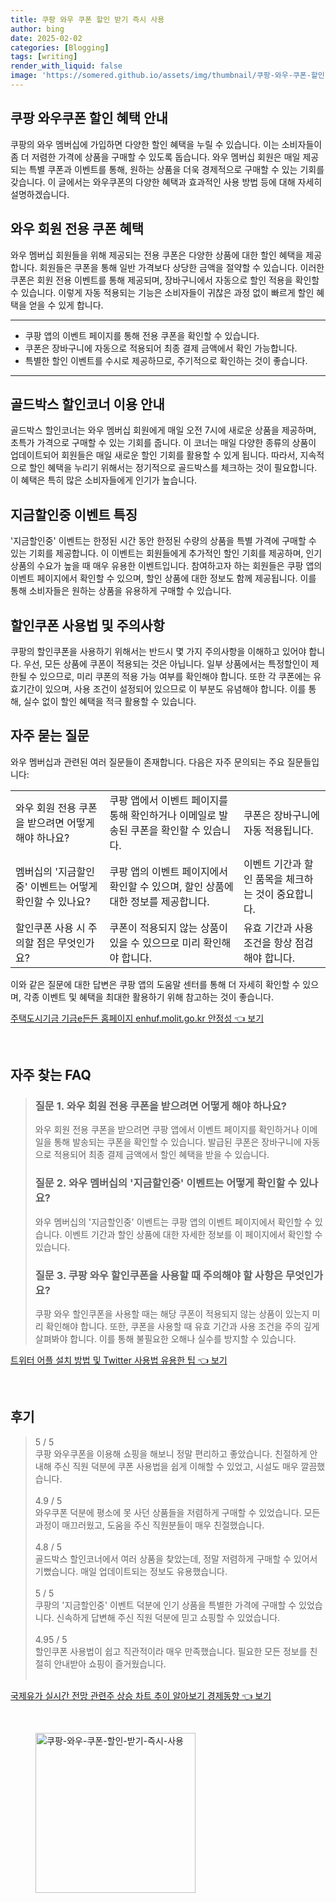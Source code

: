```yaml
---
title: 쿠팡 와우 쿠폰 할인 받기 즉시 사용
author: bing
date: 2025-02-02
categories: [Blogging]
tags: [writing]
render_with_liquid: false
image: 'https://somered.github.io/assets/img/thumbnail/쿠팡-와우-쿠폰-할인-받기-즉시-사용.webp'
---
```



<h2 id='쿠팡 와우쿠폰 할인 혜택 안내'>쿠팡 와우쿠폰 할인 혜택 안내</h2>

<p>쿠팡의 와우 멤버십에 가입하면 다양한 할인 혜택을 누릴 수 있습니다. 이는 소비자들이 좀 더 저렴한 가격에 상품을 구매할 수 있도록 돕습니다. 와우 멤버십 회원은 매일 제공되는 특별 쿠폰과 이벤트를 통해, 원하는 상품을 더욱 경제적으로 구매할 수 있는 기회를 갖습니다. 이 글에서는 와우쿠폰의 다양한 혜택과 효과적인 사용 방법 등에 대해 자세히 설명하겠습니다.</p>

<h2 id='와우 회원 전용 쿠폰 혜택'>와우 회원 전용 쿠폰 혜택</h2>

<p>와우 멤버십 회원들을 위해 제공되는 전용 쿠폰은 다양한 상품에 대한 할인 혜택을 제공합니다. 회원들은 쿠폰을 통해 일반 가격보다 상당한 금액을 절약할 수 있습니다. 이러한 쿠폰은 회원 전용 이벤트를 통해 제공되며, 장바구니에서 자동으로 할인 적용을 확인할 수 있습니다. 이렇게 자동 적용되는 기능은 소비자들이 귀찮은 과정 없이 빠르게 할인 혜택을 얻을 수 있게 합니다.</p>

<hr />

<ul>
    <li>쿠팡 앱의 이벤트 페이지를 통해 전용 쿠폰을 확인할 수 있습니다.</li>
    <li>쿠폰은 장바구니에 자동으로 적용되어 최종 결제 금액에서 확인 가능합니다.</li>
    <li>특별한 할인 이벤트를 수시로 제공하므로, 주기적으로 확인하는 것이 좋습니다.</li>
</ul>

<hr />

<h2 id='골드박스 할인코너 이용 안내'>골드박스 할인코너 이용 안내</h2>

<p>골드박스 할인코너는 와우 멤버십 회원에게 매일 오전 7시에 새로운 상품을 제공하며, 초특가 가격으로 구매할 수 있는 기회를 줍니다. 이 코너는 매일 다양한 종류의 상품이 업데이트되어 회원들은 매일 새로운 할인 기회를 활용할 수 있게 됩니다. 따라서, 지속적으로 할인 혜택을 누리기 위해서는 정기적으로 골드박스를 체크하는 것이 필요합니다. 이 혜택은 특히 많은 소비자들에게 인기가 높습니다.</p>

<h2 id='지금할인중 이벤트 특징'>지금할인중 이벤트 특징</h2>

<p>'지금할인중' 이벤트는 한정된 시간 동안 한정된 수량의 상품을 특별 가격에 구매할 수 있는 기회를 제공합니다. 이 이벤트는 회원들에게 추가적인 할인 기회를 제공하며, 인기 상품의 수요가 높을 때 매우 유용한 이벤트입니다. 참여하고자 하는 회원들은 쿠팡 앱의 이벤트 페이지에서 확인할 수 있으며, 할인 상품에 대한 정보도 함께 제공됩니다. 이를 통해 소비자들은 원하는 상품을 유용하게 구매할 수 있습니다.</p>

<h2 id='할인쿠폰 사용법 및 주의사항'>할인쿠폰 사용법 및 주의사항</h2>

<p>쿠팡의 할인쿠폰을 사용하기 위해서는 반드시 몇 가지 주의사항을 이해하고 있어야 합니다. 우선, 모든 상품에 쿠폰이 적용되는 것은 아닙니다. 일부 상품에서는 특정할인이 제한될 수 있으므로, 미리 쿠폰의 적용 가능 여부를 확인해야 합니다. 또한 각 쿠폰에는 유효기간이 있으며, 사용 조건이 설정되어 있으므로 이 부분도 유념해야 합니다. 이를 통해, 실수 없이 할인 혜택을 적극 활용할 수 있습니다.</p>

<h2 id='자주 묻는 질문'>자주 묻는 질문</h2>

<p>와우 멤버십과 관련된 여러 질문들이 존재합니다. 다음은 자주 문의되는 주요 질문들입니다:</p>

<table>
    <tr>
        <td>와우 회원 전용 쿠폰을 받으려면 어떻게 해야 하나요?</td>
        <td>쿠팡 앱에서 이벤트 페이지를 통해 확인하거나 이메일로 발송된 쿠폰을 확인할 수 있습니다.</td>
        <td>쿠폰은 장바구니에 자동 적용됩니다.</td>
    </tr>
    <tr>
        <td>멤버십의 '지금할인중' 이벤트는 어떻게 확인할 수 있나요?</td>
        <td>쿠팡 앱의 이벤트 페이지에서 확인할 수 있으며, 할인 상품에 대한 정보를 제공합니다.</td>
        <td>이벤트 기간과 할인 품목을 체크하는 것이 중요합니다.</td>
    </tr>
    <tr>
        <td>할인쿠폰 사용 시 주의할 점은 무엇인가요?</td>
        <td>쿠폰이 적용되지 않는 상품이 있을 수 있으므로 미리 확인해야 합니다.</td>
        <td>유효 기간과 사용 조건을 항상 점검해야 합니다.</td>
    </tr>
</table>

<p>이와 같은 질문에 대한 답변은 쿠팡 앱의 도움말 센터를 통해 더 자세히 확인할 수 있으며, 각종 이벤트 및 혜택을 최대한 활용하기 위해 참고하는 것이 좋습니다.</p>


<p><a class="click-button" title="주택도시기금 기금e든든 홈페이지 enhuf.molit.go.kr 안정성" href="https://somered.github.io/posts/%EC%A3%BC%ED%83%9D%EB%8F%84%EC%8B%9C%EA%B8%B0%EA%B8%88-%EA%B8%B0%EA%B8%88e%EB%93%A0%EB%93%A0-%ED%99%88%ED%8E%98%EC%9D%B4%EC%A7%80-enhuf.molit.go.kr-%EC%95%88%EC%A0%95%EC%84%B1/" rel="dofollow">주택도시기금 기금e든든 홈페이지 enhuf.molit.go.kr 안정성 👈 보기</a></p><br>
<h2 id='자주_찾는_FAQ'>자주 찾는 FAQ</h2>
<div itemscope="" itemtype="https://schema.org/FAQPage"> 
<blockquote> 
<div itemscope="" itemprop="mainEntity" itemtype="https://schema.org/Question"> 
<h3 itemprop="name">질문 1. 와우 회원 전용 쿠폰을 받으려면 어떻게 해야 하나요?</h3> 
<div itemscope="" itemprop="acceptedAnswer" itemtype="https://schema.org/Answer"> 
<span itemprop="text"> 
<p>와우 회원 전용 쿠폰을 받으려면 쿠팡 앱에서 이벤트 페이지를 확인하거나 이메일을 통해 발송되는 쿠폰을 확인할 수 있습니다. 발급된 쿠폰은 장바구니에 자동으로 적용되어 최종 결제 금액에서 할인 혜택을 받을 수 있습니다.</p> 
</span> 
</div> 
</div> 
<div itemscope="" itemprop="mainEntity" itemtype="https://schema.org/Question"> 
<h3 itemprop="name">질문 2. 와우 멤버십의 '지금할인중' 이벤트는 어떻게 확인할 수 있나요?</h3> 
<div itemscope="" itemprop="acceptedAnswer" itemtype="https://schema.org/Answer"> 
<span itemprop="text"> 
<p>와우 멤버십의 '지금할인중' 이벤트는 쿠팡 앱의 이벤트 페이지에서 확인할 수 있습니다. 이벤트 기간과 할인 상품에 대한 자세한 정보를 이 페이지에서 확인할 수 있습니다.</p> 
</span> 
</div> 
</div> 
<div itemscope="" itemprop="mainEntity" itemtype="https://schema.org/Question"> 
<h3 itemprop="name">질문 3. 쿠팡 와우 할인쿠폰을 사용할 때 주의해야 할 사항은 무엇인가요?</h3> 
<div itemscope="" itemprop="acceptedAnswer" itemtype="https://schema.org/Answer"> 
<span itemprop="text"> 
<p>쿠팡 와우 할인쿠폰을 사용할 때는 해당 쿠폰이 적용되지 않는 상품이 있는지 미리 확인해야 합니다. 또한, 쿠폰을 사용할 때 유효 기간과 사용 조건을 주의 깊게 살펴봐야 합니다. 이를 통해 불필요한 오해나 실수를 방지할 수 있습니다.</p> 
</span> 
</div> 
</div> 
</blockquote> 
</div>
<p><a class="click-button" title="트위터 어플 설치 방법 및 Twitter 사용법 유용한 팁" href="https://somered.github.io/posts/%ED%8A%B8%EC%9C%84%ED%84%B0-%EC%96%B4%ED%94%8C-%EC%84%A4%EC%B9%98-%EB%B0%A9%EB%B2%95-%EB%B0%8F-Twitter-%EC%82%AC%EC%9A%A9%EB%B2%95-%EC%9C%A0%EC%9A%A9%ED%95%9C-%ED%8C%81/" rel="dofollow">트위터 어플 설치 방법 및 Twitter 사용법 유용한 팁 👈 보기</a></p><br>
<h2 id='후기'>후기</h2>
<div itemscope itemtype="https://schema.org/Product">
  <blockquote>
  <div itemprop="review" itemscope itemtype="https://schema.org/Review">
      <div itemprop="reviewRating" itemscope itemtype="https://schema.org/Rating"> <span itemprop="ratingValue">5</span> / <span itemprop="bestRating">5</span> </div>
      <span itemprop="reviewBody">쿠팡 와우쿠폰을 이용해 쇼핑을 해보니 정말 편리하고 좋았습니다. 친절하게 안내해 주신 직원 덕분에 쿠폰 사용법을 쉽게 이해할 수 있었고, 시설도 매우 깔끔했습니다.</span>
  </div>
  <br>
  <div itemprop="review" itemscope itemtype="https://schema.org/Review">
      <div itemprop="reviewRating" itemscope itemtype="https://schema.org/Rating"> <span itemprop="ratingValue">4.9</span> / <span itemprop="bestRating">5</span> </div>
      <span itemprop="reviewBody">와우쿠폰 덕분에 평소에 못 사던 상품들을 저렴하게 구매할 수 있었습니다. 모든 과정이 매끄러웠고, 도움을 주신 직원분들이 매우 친절했습니다.</span>
  </div>
  <br>
  <div itemprop="review" itemscope itemtype="https://schema.org/Review">
      <div itemprop="reviewRating" itemscope itemtype="https://schema.org/Rating"> <span itemprop="ratingValue">4.8</span> / <span itemprop="bestRating">5</span> </div>
      <span itemprop="reviewBody">골드박스 할인코너에서 여러 상품을 찾았는데, 정말 저렴하게 구매할 수 있어서 기뻤습니다. 매일 업데이트되는 정보도 유용했습니다.</span>
  </div>
  <br>
  <div itemprop="review" itemscope itemtype="https://schema.org/Review">
      <div itemprop="reviewRating" itemscope itemtype="https://schema.org/Rating"> <span itemprop="ratingValue">5</span> / <span itemprop="bestRating">5</span> </div>
      <span itemprop="reviewBody">쿠팡의 '지금할인중' 이벤트 덕분에 인기 상품을 특별한 가격에 구매할 수 있었습니다. 신속하게 답변해 주신 직원 덕분에 믿고 쇼핑할 수 있었습니다.</span>
  </div>
  <br>
  <div itemprop="review" itemscope itemtype="https://schema.org/Review">
      <div itemprop="reviewRating" itemscope itemtype="https://schema.org/Rating"> <span itemprop="ratingValue">4.95</span> / <span itemprop="bestRating">5</span> </div>
      <span itemprop="reviewBody">할인쿠폰 사용법이 쉽고 직관적이라 매우 만족했습니다. 필요한 모든 정보를 친절히 안내받아 쇼핑이 즐거웠습니다.</span>
  </div>
  <br>
  </blockquote>
</div>
<p><a class="click-button" title="국제유가 실시간 전망 관련주 상승 차트 추이 알아보기 경제동향" href="https://somered.github.io/posts/%EA%B5%AD%EC%A0%9C%EC%9C%A0%EA%B0%80-%EC%8B%A4%EC%8B%9C%EA%B0%84-%EC%A0%84%EB%A7%9D-%EA%B4%80%EB%A0%A8%EC%A3%BC-%EC%83%81%EC%8A%B9-%EC%B0%A8%ED%8A%B8-%EC%B6%94%EC%9D%B4-%EC%95%8C%EC%95%84%EB%B3%B4%EA%B8%B0-%EA%B2%BD%EC%A0%9C%EB%8F%99%ED%96%A5/" rel="dofollow">국제유가 실시간 전망 관련주 상승 차트 추이 알아보기 경제동향 👈 보기</a></p><br>
<figure class="image"><img src="https://somered.github.io/assets/img/thumbnail/쿠팡-와우-쿠폰-할인-받기-즉시-사용.webp" alt="쿠팡-와우-쿠폰-할인-받기-즉시-사용" width="256" height="256"></figure>